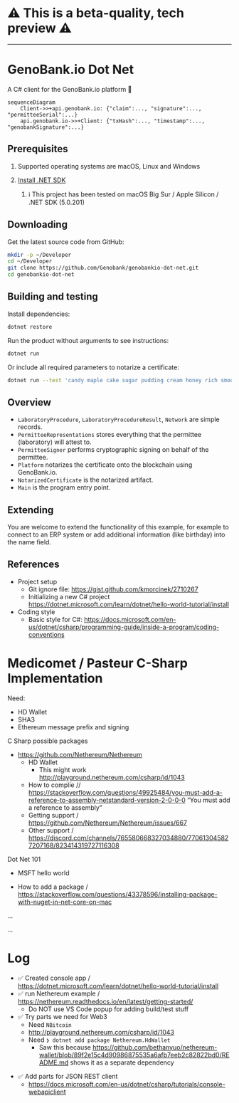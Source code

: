 

# :warning: This is a beta-quality, tech preview :warning:

---

# GenoBank.io Dot Net

A C# client for the GenoBank.io platform 🧬

```mermaid
sequenceDiagram
    Client->>+api.genobank.io: {"claim":..., "signature":..., "permitteeSerial":...}
    api.genobank.io->>+Client: {"txHash":..., "timestamp":..., "genobankSignature":...}
```

## Prerequisites

1. Supported operating systems are macOS, Linux and Windows

2. [Install .NET SDK](https://docs.microsoft.com/en-us/dotnet/core/install/)
   1. :information_source: This project has been tested on macOS Big Sur / Apple Silicon / .NET SDK (5.0.201)

## Downloading

Get the latest source code from GitHub:

```sh
mkdir -p ~/Developer
cd ~/Developer
git clone https://github.com/Genobank/genobankio-dot-net.git
cd genobankio-dot-net
```

## Building and testing

Install dependencies:

```sh
dotnet restore
```

Run the product without arguments to see instructions:

```sh
dotnet run
```

Or include all required parameters to notarize a certificate:

```sh
dotnet run --test 'candy maple cake sugar pudding cream honey rich smooth crumble sweet treat' 1 'NAME' 'PASSPORT123' '1' 'N' '' 1611517330
```

## Overview

- `LaboratoryProcedure`, `LaboratoryProcedureResult`, `Network` are simple records.
- `PermitteeRepresentations` stores everything that the permittee (laboratory) will attest to.
- `PermitteeSigner` performs cryptographic signing on behalf of the permittee.
- `Platform` notarizes the certificate onto the blockchain using GenoBank.io.
- `NotarizedCertificate` is the notarized artifact.
- `Main` is the program entry point.

## Extending

You are welcome to extend the functionality of this example, for example to connect to an ERP system or add additional information (like birthday) into the name field.

## References

* Project setup
  * Git ignore file: https://gist.github.com/kmorcinek/2710267
  * Initializing a new C# project https://dotnet.microsoft.com/learn/dotnet/hello-world-tutorial/install
* Coding style
  * Basic style for C#: https://docs.microsoft.com/en-us/dotnet/csharp/programming-guide/inside-a-program/coding-conventions

# Medicomet / Pasteur C-Sharp Implementation

Need:

* HD Wallet
* SHA3
* Ethereum message prefix and signing

C Sharp possible packages

* https://github.com/Nethereum/Nethereum
  * HD Wallet
    * This might work http://playground.nethereum.com/csharp/id/1043
  * How to complie // https://stackoverflow.com/questions/49925484/you-must-add-a-reference-to-assembly-netstandard-version-2-0-0-0 “You must add a reference to assembly”
  * Getting support / https://github.com/Nethereum/Nethereum/issues/667
  * Other support / https://discord.com/channels/765580668327034880/770613045827207168/823414319727116308



Dot Net 101

* MSFT hello world 

* How to add a package / https://stackoverflow.com/questions/43378596/installing-package-with-nuget-in-net-core-on-mac

… 

...

# Log

- :white_check_mark: Created console app / https://dotnet.microsoft.com/learn/dotnet/hello-world-tutorial/install
- :white_check_mark: run Nethereum example / https://nethereum.readthedocs.io/en/latest/getting-started/
  - Do NOT use VS Code popup for adding build/test stuff
- :white_check_mark: Try parts we need for Web3
  - Need `NBitcoin`
  - http://playground.nethereum.com/csharp/id/1043
  - Need `❯ dotnet add package Nethereum.HdWallet     `
    - Saw this because https://github.com/bethanyuo/nethereum-wallet/blob/89f2e15c4d90986875535a6afb7eeb2c82822bd0/README.md shows it as a separate dependency

* :white_check_mark: Add parts for JSON REST client
  * https://docs.microsoft.com/en-us/dotnet/csharp/tutorials/console-webapiclient
